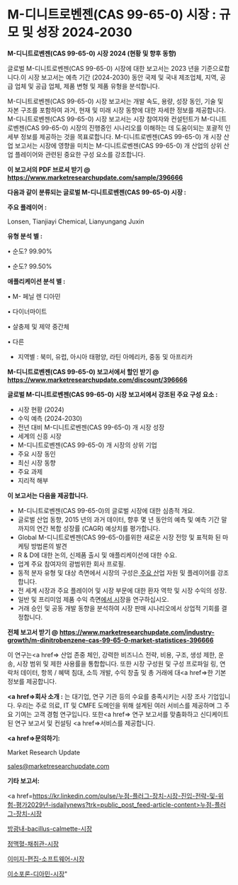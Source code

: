 # M-디니트로벤젠(CAS 99-65-0) 시장 : 규모 및 성장 2024-2030

<strong>M-디니트로벤젠(CAS 99-65-0) 시장 2024 (현황 및 향후 동향)</strong>

글로벌 M-디니트로벤젠(CAS 99-65-0) 시장에 대한 보고서는 2023 년을 기준으로합니다.이 시장 보고서는 예측 기간 (2024-2030) 동안 국제 및 국내 제조업체, 지역, 공급 업체 및 공급 업체, 제품 변형 및 제품 유형을 분석합니다.

M-디니트로벤젠(CAS 99-65-0) 시장 보고서는 개발 속도, 용량, 성장 동인, 기술 및 자본 구조를 포함하여 과거, 현재 및 미래 시장 동향에 대한 자세한 정보를 제공합니다. M-디니트로벤젠(CAS 99-65-0) 시장 보고서는 시장 참여자와 컨설턴트가 M-디니트로벤젠(CAS 99-65-0) 시장의 진행중인 시나리오를 이해하는 데 도움이되는 포괄적 인 세부 정보를 제공하는 것을 목표로합니다. M-디니트로벤젠(CAS 99-65-0) 개 시장 산업 보고서는 시장에 영향을 미치는 M-디니트로벤젠(CAS 99-65-0) 개 산업의 상위 산업 플레이어와 관련된 중요한 구성 요소를 강조합니다.



<strong>이 보고서의 PDF 브로셔 받기 @ <a href=https://www.marketresearchupdate.com/sample/396666>https://www.marketresearchupdate.com/sample/396666</a></strong>



<strong>다음과 같이 분류되는 글로벌 M-디니트로벤젠(CAS 99-65-0) 시장 :</strong>



<strong>주요 플레이어 :</strong>

Lonsen, Tianjiayi Chemical, Lianyungang Juxin



<strong>유형 분석 별 :</strong>

• 순도? 99.90%

• 순도? 99.50%



<strong>애플리케이션 분석 별 :</strong>

• M- 페닐 렌 디아민

• 다이너마이트

• 살충제 및 제약 중간체

• 다른

<ul>
  <li>지역별 : 북미, 유럽, 아시아 태평양, 라틴 아메리카, 중동 및 아프리카</li>
</ul>


<strong>M-디니트로벤젠(CAS 99-65-0) 보고서에서 할인 받기 @ <a href=https://www.marketresearchupdate.com/discount/396666>https://www.marketresearchupdate.com/discount/396666</a></strong>



<strong>글로벌 M-디니트로벤젠(CAS 99-65-0) 시장 보고서에서 강조된 주요 구성 요소 :</strong>
<ul>
  <li>시장 현황 (2024)</li>
  <li>수익 예측 (2024-2030)</li>
  <li>전년 대비 M-디니트로벤젠(CAS 99-65-0) 개 시장 성장</li>
  <li>세계의 신흥 시장</li>
  <li>M-디니트로벤젠(CAS 99-65-0) 개 시장의 상위 기업</li>
  <li>주요 시장 동인</li>
  <li>최신 시장 동향</li>
  <li>주요 과제</li>
  <li>지리적 해부</li>
</ul>


<strong>이 보고서는 다음을 제공합니다.</strong>
<ul>
  <li>M-디니트로벤젠(CAS 99-65-0)의 글로벌 시장에 대한 심층적 개요.</li>
  <li>글로벌 산업 동향, 2015 년의 과거 데이터, 향후 몇 년 동안의 예측 및 예측 기간 말까지의 연간 복합 성장률 (CAGR) 예상치를 평가합니다.</li>
  <li>Global M-디니트로벤젠(CAS 99-65-0)를위한 새로운 시장 전망 및 표적화 된 마케팅 방법론의 발견</li>
  <li>R &amp; D에 대한 논의, 신제품 출시 및 애플리케이션에 대한 수요.</li>
  <li>업계 주요 참여자의 광범위한 회사 프로필.</li>
  <li>동적 분자 유형 및 대상 측면에서 시장의 구성은<a href=> 주요 산</a>업 자원 및 플레이어를 강조합니다.</li>
  <li>전 세계 시장과 주요 플레이어 및 시장 부문에 대한 환자 역학 및 시장 수익의 성장.</li>
  <li>일반 및 프리미엄 제품 수익 측면<a href=>에서 시</a>장을 연구하십시오.</li>
  <li>거래 승인 및 공동 개발 동향을 분석하여 시장 판매 시나리오에서 상업적 기회를 결정합니다.</li>
</ul>



<strong>전체 보고서 받기 @ <a href=https://www.marketresearchupdate.com/industry-growth/m-dinitrobenzene-cas-99-65-0-market-statistices-396666>https://www.marketresearchupdate.com/industry-growth/m-dinitrobenzene-cas-99-65-0-market-statistices-396666</a></strong>

이 연구는<a href=> 산업 존중</a> 체인, 강력한 비즈니스 전략, 비용, 구조, 생성 제한, 운송, 시장 범위 및 제한 사용률을 통합합니다. 또한 시장 구성원 및 구성 프로파일 링, 연락처 데이터, 항목 / 혜택 침대, 소득 개발, 수익 창출 및 총 거래에 대<a href=>한 기본 </a>정보를 제공합니다.



<strong><a href=>회사 소</a>개 :</strong>
는 대기업, 연구 기관 등의 수요를 충족시키는 시장 조사 기업입니다. 우리는 주로 의료, IT 및 CMFE 도메인을 위해 설계된 여러 서비스를 제공하며 그 주요 기여는 고객 경험 연구입니다. 또한<a href=> 연구 보</a>고서를 맞춤화하고 신디케이트 된 연구 보고서 및 컨설팅 <a href=>서비스</a>를 제공합니다.



<strong><a href=>문의하기:</a></strong>

Market Research Update

sales@marketresearchupdate.com



<strong>기타 보고서:</strong>

<a href=https://kr.linkedin.com/pulse/누점-플러그-장치-시장-진입-전략-및-위험-평가2029년-isdailynews?trk=public_post_feed-article-content>누점-플러그-장치-시장</a>

<a href=https://www.linkedin.com/pulse/방광내-bacillus-calmette-시장-진입-전략-및-위험-평가2029년/>방광내-bacillus-calmette-시장</a>

<a href=https://www.linkedin.com/pulse/정맥혈-채취관-시장-규모-및-성장-2023-isdailynews-4okjf/>정맥혈-채취관-시장</a>

<a href=https://www.linkedin.com/pulse/이미지-편집-소프트웨어-시장-경쟁-분석-및-성장-잠재력-2029-analytics-alchemy-360-analysis-6owif/>이미지-편집-소프트웨어-시장</a>

<a href=https://www.linkedin.com/pulse/이소포론-디아민-시장-동향-및-성장-전망-market-matrix-musings-analysis-f25rc/>이소포론-디아민-시장</a>"
